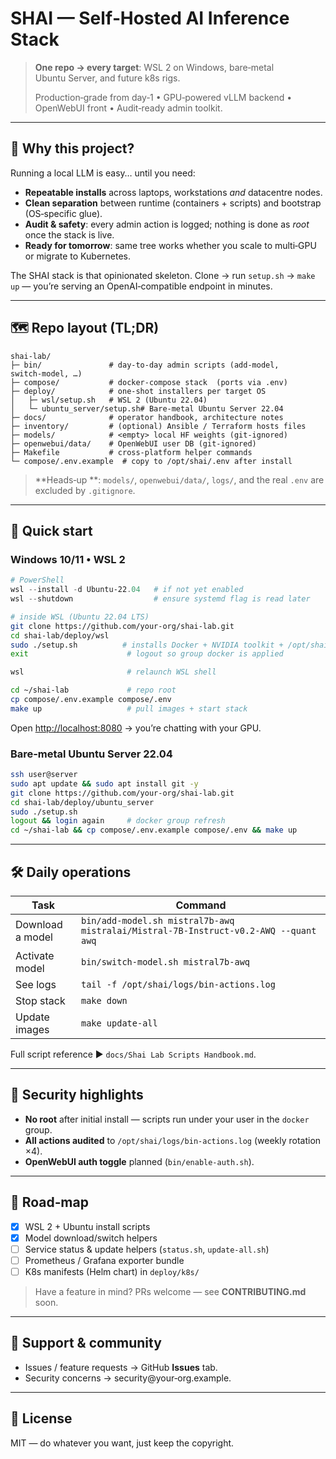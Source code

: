 # SHAI — **Self‑Hosted AI Inference Stack**

> **One repo → every target**: WSL 2 on Windows, bare‑metal Ubuntu Server, and future k8s rigs.
>
> Production‑grade from day‑1 • GPU‑powered vLLM backend • OpenWebUI front • Audit‑ready admin toolkit.

---

## 🚀 Why this project?

Running a local LLM is easy… until you need:

* **Repeatable installs** across laptops, workstations *and* datacentre nodes.
* **Clean separation** between runtime (containers + scripts) and bootstrap (OS‑specific glue).
* **Audit & safety**: every admin action is logged; nothing is done as *root* once the stack is live.
* **Ready for tomorrow**: same tree works whether you scale to multi‑GPU or migrate to Kubernetes.

The SHAI stack is that opinionated skeleton. Clone → run `setup.sh` → `make up` — you’re serving an OpenAI‑compatible endpoint in minutes.

---

## 🗺️ Repo layout (TL;DR)

```text
shai-lab/
├─ bin/               # day‑to‑day admin scripts (add‑model, switch‑model, …)
├─ compose/           # docker‑compose stack  (ports via .env)
├─ deploy/            # one‑shot installers per target OS
│   ├─ wsl/setup.sh   # WSL 2 (Ubuntu 22.04)
│   └─ ubuntu_server/setup.sh# Bare‑metal Ubuntu Server 22.04
├─ docs/              # operator handbook, architecture notes
├─ inventory/         # (optional) Ansible / Terraform hosts files
├─ models/            # <empty> local HF weights (git‑ignored)
├─ openwebui/data/    # OpenWebUI user DB (git‑ignored)
├─ Makefile           # cross‑platform helper commands
└─ compose/.env.example  # copy to /opt/shai/.env after install
```

> \*\*Heads‑up \*\*: `models/`, `openwebui/data/`, `logs/`, and the real `.env` are excluded by `.gitignore`.

---

## 🏁 Quick start

### Windows 10/11 • WSL 2

```powershell
# PowerShell
wsl --install -d Ubuntu-22.04   # if not yet enabled
wsl --shutdown                  # ensure systemd flag is read later
```

```bash
# inside WSL (Ubuntu 22.04 LTS)
git clone https://github.com/your-org/shai-lab.git
cd shai-lab/deploy/wsl
sudo ./setup.sh          # installs Docker + NVIDIA toolkit + /opt/shai tree
exit                      # logout so group docker is applied
```

```powershell
wsl                       # relaunch WSL shell
```

```bash
cd ~/shai-lab             # repo root
cp compose/.env.example compose/.env
make up                   # pull images + start stack
```

Open [http://localhost:8080](http://localhost:8080) → you’re chatting with your GPU.

### Bare‑metal Ubuntu Server 22.04

```bash
ssh user@server
sudo apt update && sudo apt install git -y
git clone https://github.com/your-org/shai-lab.git
cd shai-lab/deploy/ubuntu_server
sudo ./setup.sh
logout && login again     # docker group refresh
cd ~/shai-lab && cp compose/.env.example compose/.env && make up
```

---

## 🛠️ Daily operations

| Task             | Command                                                                             |
| ---------------- | ----------------------------------------------------------------------------------- |
| Download a model | `bin/add-model.sh mistral7b-awq mistralai/Mistral‑7B‑Instruct‑v0.2‑AWQ --quant awq` |
| Activate model   | `bin/switch-model.sh mistral7b-awq`                                                 |
| See logs         | `tail -f /opt/shai/logs/bin-actions.log`                                            |
| Stop stack       | `make down`                                                                         |
| Update images    | `make update-all`                                                                   |

Full script reference ▶️ `docs/Shai Lab Scripts Handbook.md`.

---

## 🔐 Security highlights

* **No root** after initial install — scripts run under your user in the `docker` group.
* **All actions audited** to `/opt/shai/logs/bin-actions.log` (weekly rotation ×4).
* **OpenWebUI auth toggle** planned (`bin/enable-auth.sh`).

---

## 🧱 Road‑map

* [x] WSL 2 + Ubuntu install scripts
* [x] Model download/switch helpers
* [ ] Service status & update helpers (`status.sh`, `update-all.sh`)
* [ ] Prometheus / Grafana exporter bundle
* [ ] K8s manifests (Helm chart) in `deploy/k8s/`

> Have a feature in mind? PRs welcome — see **CONTRIBUTING.md** soon.

---

## 💬 Support & community

* Issues / feature requests → GitHub **Issues** tab.
* Security concerns → security\@your‑org.example.

---

## 📜 License

MIT — do whatever you want, just keep the copyright.
